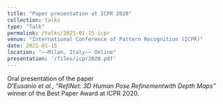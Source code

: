 ```yaml
---
title: "Paper presentation at ICPR 2020"
collection: talks
type: "Talk"
permalink: /talks/2021-01-15-icpr
venue: "International Conference of Pattern Recognition (ICPR)"
date: 2021-01-15
location: "~~Milan, Italy~~ Online"
presentation: '/files/icpr2020.pdf'
---
```


Oral presentation of the paper   
*D'Eusanio et al., "RefiNet: 3D Human Pose Refinementwith Depth Maps"*   
winner of the Best Paper Award at ICPR 2020.
